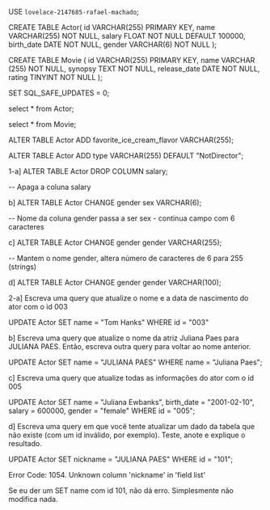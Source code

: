 USE `lovelace-2147685-rafael-machado`;

CREATE TABLE Actor(
	id VARCHAR(255) PRIMARY KEY,
   name VARCHAR(255) NOT NULL,
   salary FLOAT NOT NULL DEFAULT 100000,
   birth_date DATE NOT NULL,
   gender VARCHAR(6) NOT NULL
);


CREATE TABLE Movie (
    id VARCHAR(255) PRIMARY KEY,
    name VARCHAR (255) NOT NULL,
    synopsy TEXT NOT NULL,
    release_date DATE NOT NULL,
    rating TINYINT NOT NULL
);

SET SQL_SAFE_UPDATES = 0;

select * from Actor;

select * from Movie;

ALTER TABLE Actor ADD favorite_ice_cream_flavor VARCHAR(255);

ALTER TABLE Actor ADD type VARCHAR(255) DEFAULT "NotDirector";

1-a] ALTER TABLE Actor DROP COLUMN salary;

-- Apaga a coluna salary

b] ALTER TABLE Actor CHANGE gender sex VARCHAR(6);

-- Nome da coluna gender passa a ser sex - continua campo com 6 caracteres

c] ALTER TABLE Actor CHANGE gender gender VARCHAR(255);

-- Mantem o nome gender, altera número de caracteres de 6 para 255 (strings)

d] ALTER TABLE Actor CHANGE gender gender VARCHAR(100);


2-a]  Escreva uma query que atualize o nome e a data de nascimento do ator com o id 003

UPDATE Actor
SET name = "Tom Hanks"
WHERE id = "003"

b] Escreva uma query que atualize o nome da atriz Juliana Paes para JULIANA PAES. Então, escreva outra query para voltar ao nome anterior.

UPDATE Actor
SET name = "JULIANA PAES"
WHERE name = "Juliana Paes";

c] Escreva uma query que atualize todas as informações do ator com o id 005

UPDATE Actor
SET 
name = "Juliana Ewbanks",
birth_date = "2001-02-10",
salary = 600000,
gender = "female"
WHERE id = "005";

d] Escreva uma query em que você tente atualizar um dado da tabela que não existe (com um id inválido, por exemplo). Teste, anote e explique o resultado.

UPDATE Actor
SET nickname = "JULIANA PAES"
WHERE id = "101";

Error Code: 1054. Unknown column 'nickname' in 'field list'

Se eu der um SET name com id 101, não dá erro. Simplesmente não modifica nada.












